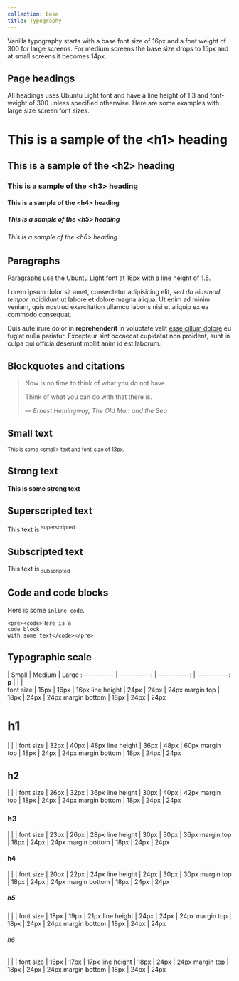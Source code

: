 ```yaml
---
collection: base
title: Typography
---
```


Vanilla typography starts with a base font size of 16px and a font weight of 300 for large screens.  For medium screens the base size drops to 15px and at small screens it becomes 14px.

## Page headings

All headings uses Ubuntu Light font and have a line height of 1.3 and font-weight of 300 unless specified otherwise.  Here are some examples with large size screen font sizes.

<h1>This is a sample of the &lt;h1&gt; heading</h1>
<h2>This is a sample of the &lt;h2&gt; heading</h2>
<h3>This is a sample of the &lt;h3&gt; heading</h3>
<h4>This is a sample of the &lt;h4&gt; heading</h4>
<h5>This is a sample of the &lt;h5&gt; heading</h5>
<h6>This is a sample of the &lt;h6&gt; heading</h6>

## Paragraphs

<p>Paragraphs use the Ubuntu Light font at 16px with a line height of 1.5.</p>

<p>Lorem ipsum dolor sit amet, consectetur adipisicing elit, <em>sed do eiusmod tempor</em> incididunt ut labore et dolore magna aliqua. Ut enim ad minim veniam, quis nostrud exercitation ullamco laboris nisi ut aliquip ex ea commodo consequat.</p>
<p>Duis aute irure dolor in <strong>reprehenderit</strong> in voluptate velit <abbr title="test">esse cillum dolore</abbr> eu fugiat nulla pariatur. Excepteur sint occaecat cupidatat non proident, sunt in culpa qui officia deserunt mollit anim id est laborum.</p>

## Blockquotes and citations

<div>
    <blockquote>
        <p>Now is no time to think of what you do not have.<p>
        <p>Think of what you can do with that there is.</p>
        <cite>&mdash; Ernest Hemingway, The Old Man and the Sea</cite>
    </blockquote>
</div>

## Small text

<small>This is some &lt;small&gt; text and font-size of 13px.</small>

## Strong text

<strong>This is some strong text</strong>

## Superscripted text

<p>This text is <sup>superscripted</sup></p>

## Subscripted text

<p>This text is <sub>subscripted</sub></p>

## Code and code blocks

Here is some `inline code`.

<pre><code>&lt;pre&gt;&lt;code&gt;Here is a
code block
with some text&lt;/code&gt;&lt;/pre&gt;</code></pre>

## Typographic scale

  |  Small  |  Medium  |  Large
:----------- | -----------: | -----------: | -----------:
**p**  |    |    |  
font size  |  15px  |  16px  |  16px
line height  |  24px  |  24px  |  24px
margin top  |  18px  |  24px   |  24px
margin bottom  |  18px  |  24px  |  24px
<h1>h1</h1>  |    |    |  
font size  |  32px  |  40px  |  48px
line height  |  36px  |  48px  |  60px
margin top  |  18px  |  24px  |  24px
margin bottom  |  18px  |  24px  |  24px
<h2>h2</h2>  |    |    |  
font size  |  26px  |  32px  |  36px
line height  |  30px  |  40px  |  42px
margin top  |  18px  |  24px  |  24px
margin bottom  |  18px  |  24px  |  24px
<h3>h3</h3>  |    |    |  
font size  |  23px  |  26px  |  28px
line height  |  30px  |  30px  |  36px
margin top  |  18px  |  24px  |  24px
margin bottom  |  18px  |  24px  |  24px
<h4>h4</h4>  |    |    |  
font size  |  20px  |  22px  |  24px
line height  |  24px  |  30px  |  30px
margin top  |  18px  |  24px  |  24px
margin bottom  |  18px  |  24px  |  24px
<h5>h5</h5>  |    |    |  
font size  |  18px  |  19px  |  21px
line height  |  24px  |  24px  |  24px
margin top  |  18px  |  24px  |  24px
margin bottom  |  18px  |  24px  |  24px
<h6>h6</h6>  |    |    |  
font size  |  16px  |  17px  |  17px
line height  |  18px  |  24px  |  24px
margin top  |  18px  |  24px  |  24px
margin bottom  |  18px  |  24px  |  24px
